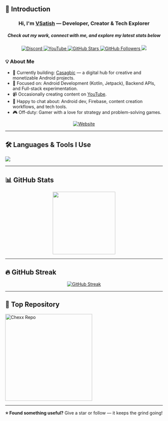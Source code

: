 ## 👋 Introduction
<h3 align="center">Hi, I'm <a href="https://github.com/V5ati5h">VSatish</a> — Developer, Creator & Tech Explorer</h3>
<h5 align="center">Check out my work, connect with me, and explore my latest stats below</h5>

<p align="center">
  <a href="https://discord.gg/cFkgNR7z">
    <img alt="Discord" title="Join my Discord" src="https://img.shields.io/badge/-Discord-7289DA?style=for-the-badge&logo=discord&logoColor=white"/>
  </a>
  <a href="https://www.youtube.com/@V5ati5h">
    <img alt="YouTube" title="Subscribe on YouTube" src="https://img.shields.io/badge/-YouTube-FF0000?style=for-the-badge&logo=youtube&logoColor=white"/>
  </a>
  <a href="https://github.com/V5ati5h?tab=repositories&sort=stargazers">
    <img alt="GitHub Stars" title="Total stars on GitHub" src="https://custom-icon-badges.demolab.com/github/stars/V5ati5h?color=B8B92B&style=for-the-badge&labelColor=959532&logo=star"/>
  </a>
  <a href="https://github.com/V5ati5h">
    <img alt="GitHub Followers" title="Follow me on GitHub" src="https://img.shields.io/github/followers/V5ati5h?color=236ad3&style=for-the-badge&logo=github&label=Follow"/>
  </a>
  <a href="https://github.com/V5ati5h">
    <img src="https://komarev.com/ghpvc/?username=V5ati5h&style=for-the-badge&color=brightgreen"/>
  </a>
</p>

### 💡 About Me
- 🔧 Currently building: [Casagbic](https://casagbic.com) — a digital hub for creative and monetizable Android projects.
- 🌱 Focused on: Android Development (Kotlin, Jetpack), Backend APIs, and Full-stack experimentation.
- 📹 Occasionally creating content on [YouTube](https://youtube.com/@V5ati5h).
- 💬 Happy to chat about: Android dev, Firebase, content creation workflows, and tech tools.
- 🎮 Off-duty: Gamer with a love for strategy and problem-solving games.

<p align="center">
  <a href="https://casagbic.com">
    <img alt="Website" title="Visit Casagbic" src="https://img.shields.io/website?label=casagbic.com&style=for-the-badge&url=https%3A%2F%2Fcasagbic.com"/>
  </a>
</p>

---

## 🛠️ Languages & Tools I Use
<p align="left">
  <a href="https://github.com/V5ati5h">
    <img src="https://skillicons.dev/icons?i=vscode,androidstudio,github,wordpress,angular,dotnet,java,kotlin,python,cpp,cs,php,html,css,js,ts,scss,mongodb,firebase,mysql,sqlite,postgres,nodejs,express" />
  </a>
</p>

---

## 📊 GitHub Stats
<p align="center">
  <img height="200px" src="https://github-readme-stats.vercel.app/api?username=V5ati5h&hide_border=true&show_icons=true&count_private=true&theme=gruvbox&bg_color=151515"/>
</p>

---

## 🔥 GitHub Streak
<p align="center">
  <a href="https://github.com/V5ati5h">
    <img title="GitHub Streak" alt="GitHub Streak" src="https://github-readme-streak-stats.herokuapp.com/?user=V5ati5h&theme=dark&hide_border=true&stroke=f53b3b"/>
  </a>
</p>

---

## 📌 Top Repository
<p align="left">
   <a href="https://github.com/V5ati5h/Chexx">
     <img width="278" src="https://denvercoder1-github-readme-stats.vercel.app/api/pin/?username=V5ati5h&repo=Chexx&theme=react&bg_color=1F222E&title_color=F8D866&hide_border=true&icon_color=F8D866&show_icons=false" alt="Chexx Repo" />
   </a>
</p>

---

**⭐ Found something useful?** Give a star or follow — it keeps the grind going!
